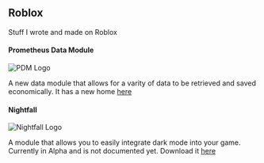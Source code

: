 ## Roblox
Stuff I wrote and made on Roblox
#### Prometheus Data Module
![PDM Logo](https://api-lunacy.icons8.com/api/assets/50938c56-cd83-4ed8-bf81-0cfa08b04754/PDM-Logo.png)

A new data module that allows for a varity of data to be retrieved and saved economically. It has a new home [here](https://github.com/awesomebanana2018/Prometheus-Data-Module)
#### Nightfall
![Nightfall Logo](https://api-lunacy.icons8.com/api/assets/7deff153-afef-4a9e-85fe-1d3c4455ea4c/Nightfall-Logo.png)

A module that allows you to easily integrate dark mode into your game. Currently in Alpha and is not documented yet. Download it [here](https://github.com/awesomebanana2018/Roblox/blob/master/Nightfall.rbxm)
